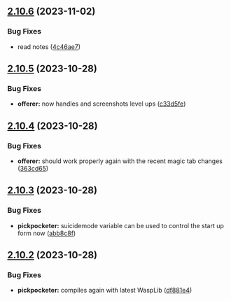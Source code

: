 ## [2.10.6](https://github.com/Torwent/wasp-free/compare/v2.10.5...v2.10.6) (2023-11-02)


### Bug Fixes

* read notes ([4c46ae7](https://github.com/Torwent/wasp-free/commit/4c46ae7701c1b268cac5dcf54e598f69d2d7b9fd))



## [2.10.5](https://github.com/Torwent/wasp-free/compare/v2.10.4...v2.10.5) (2023-10-28)


### Bug Fixes

* **offerer:** now handles and screenshots level ups ([c33d5fe](https://github.com/Torwent/wasp-free/commit/c33d5febe63c77066015b521fd5768e8bf14bf38))



## [2.10.4](https://github.com/Torwent/wasp-free/compare/v2.10.3...v2.10.4) (2023-10-28)


### Bug Fixes

* **offerer:** should work properly again with the recent magic tab changes ([363cd65](https://github.com/Torwent/wasp-free/commit/363cd65ad1c002ef034d73c4cf90c577486c3d23))



## [2.10.3](https://github.com/Torwent/wasp-free/compare/v2.10.2...v2.10.3) (2023-10-28)


### Bug Fixes

* **pickpocketer:** suicidemode variable can be used to control the start up form now ([abb8c8f](https://github.com/Torwent/wasp-free/commit/abb8c8fbf23945b8ae931c3d2447e2bb412a9cf6))



## [2.10.2](https://github.com/Torwent/wasp-free/compare/v2.10.1...v2.10.2) (2023-10-28)


### Bug Fixes

* **pickpocketer:** compiles again with latest WaspLib ([df881e4](https://github.com/Torwent/wasp-free/commit/df881e446d658c03916e7046b50046f7722d9b36))



